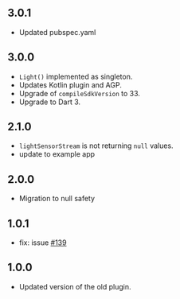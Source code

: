 ## 3.0.1

- Updated pubspec.yaml

## 3.0.0

- `Light()` implemented as singleton.
- Updates Kotlin plugin and AGP.
- Upgrade of `compileSdkVersion` to 33.
- Upgrade to Dart 3.

## 2.1.0

- `lightSensorStream` is not returning `null` values.
- update to example app

## 2.0.0

- Migration to null safety

## 1.0.1

- fix: issue [#139](https://github.com/cph-cachet/carp.sensing-flutter/issues/139)

## 1.0.0

- Updated version of the old plugin.
